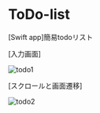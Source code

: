 # ToDo-list
[Swift app]簡易todoリスト

[入力画面]

![todo1](https://user-images.githubusercontent.com/57339536/77848063-f5ef0100-71fc-11ea-9ed4-56b2ebb6ddbd.gif)

[スクロールと画面遷移]

![todo2](https://user-images.githubusercontent.com/57339536/77848065-f8515b00-71fc-11ea-8231-0b451bcb601c.gif)




